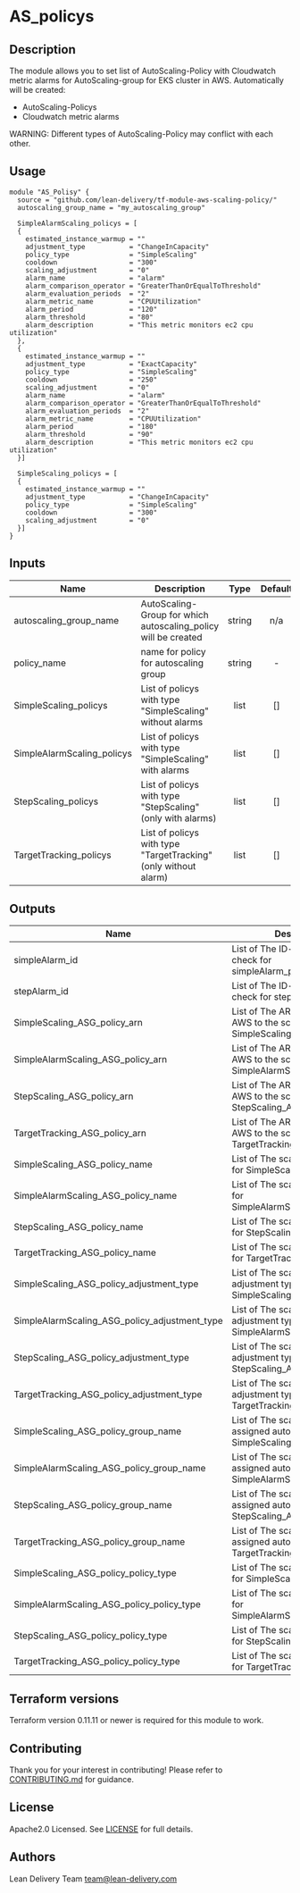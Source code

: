 # AS_policys

## Description

The module allows you to set list of AutoScaling-Policy with Cloudwatch metric alarms for AutoScaling-group for EKS cluster in AWS. Automatically will be created:

 * AutoScaling-Policys
 * Cloudwatch metric alarms

WARNING: Different types of AutoScaling-Policy may conflict with each other.

## Usage

```hcl
module "AS_Polisy" {
  source = "github.com/lean-delivery/tf-module-aws-scaling-policy/"
  autoscaling_group_name = "my_autoscaling_group"

  SimpleAlarmScaling_policys = [
  {
    estimated_instance_warmup = ""
    adjustment_type           = "ChangeInCapacity"
    policy_type               = "SimpleScaling"
    cooldown                  = "300"
    scaling_adjustment        = "0"
    alarm_name                = "alarm"
    alarm_comparison_operator = "GreaterThanOrEqualToThreshold"
    alarm_evaluation_periods  = "2"
    alarm_metric_name         = "CPUUtilization"
    alarm_period              = "120"
    alarm_threshold           = "80"
    alarm_description         = "This metric monitors ec2 cpu utilization"
  },
  {
    estimated_instance_warmup = ""
    adjustment_type           = "ExactCapacity"
    policy_type               = "SimpleScaling"
    cooldown                  = "250"
    scaling_adjustment        = "0"
    alarm_name                = "alarm"
    alarm_comparison_operator = "GreaterThanOrEqualToThreshold"
    alarm_evaluation_periods  = "2"
    alarm_metric_name         = "CPUUtilization"
    alarm_period              = "180"
    alarm_threshold           = "90"
    alarm_description         = "This metric monitors ec2 cpu utilization"
  }]

  SimpleScaling_policys = [
  {
    estimated_instance_warmup = ""
    adjustment_type           = "ChangeInCapacity"
    policy_type               = "SimpleScaling"
    cooldown                  = "300"
    scaling_adjustment        = "0"
  }]
}
```

## Inputs

| Name | Description | Type | Default | Required |
|------|-------------|:----:|:-----:|:-----:|
| autoscaling_group_name | AutoScaling-Group for which autoscaling_policy will be created | string | n/a | yes |
| policy_name | name for policy for autoscaling group | string | - | Yes
| SimpleScaling_policys | List of policys with type "SimpleScaling" without alarms | list | [] | no |
| SimpleAlarmScaling_policys| List of policys with type "SimpleScaling" with alarms | list | [] | no |
| StepScaling_policys | List of policys with type "StepScaling" (only with alarms) | list | [] | no |
| TargetTracking_policys | List of policys with type "TargetTracking" (only without alarm) | list | [] | no |

## Outputs

| Name | Description |
|------|-------------|
| simpleAlarm_id | List of The ID-s of the health check for simpleAlarm_policy_alarm |
| stepAlarm_id | List of The ID-s of the health check for step_policy_alarm |
| SimpleScaling_ASG_policy_arn | List of The ARN assigneds by AWS to the scaling policy for SimpleScaling_ASG_policy |
| SimpleAlarmScaling_ASG_policy_arn | List of The ARN assigneds by AWS to the scaling policy for SimpleAlarmScaling_ASG_policy |
| StepScaling_ASG_policy_arn | List of The ARN assigneds by AWS to the scaling policy for StepScaling_ASG_policy |
| TargetTracking_ASG_policy_arn | List of The ARN assigneds by AWS to the scaling policy for TargetTracking_ASG_policy |
| SimpleScaling_ASG_policy_name | List of The scaling policys name for SimpleScaling_ASG_policy |
| SimpleAlarmScaling_ASG_policy_name | List of The scaling policys name for SimpleAlarmScaling_ASG_policy |
| StepScaling_ASG_policy_name | List of The scaling policys name for StepScaling_ASG_policy |
| TargetTracking_ASG_policy_name | List of The scaling policys name for TargetTracking_ASG_policy |
| SimpleScaling_ASG_policy_adjustment_type | List of The scaling policys adjustment type for SimpleScaling_ASG_policy |
| SimpleAlarmScaling_ASG_policy_adjustment_type | List of The scaling policys adjustment type for SimpleAlarmScaling_ASG_policy |
| StepScaling_ASG_policy_adjustment_type | List of The scaling policys adjustment type for StepScaling_ASG_policy |
| TargetTracking_ASG_policy_adjustment_type | List of The scaling policys adjustment type for TargetTracking_ASG_policy |
| SimpleScaling_ASG_policy_group_name | List of The scaling policys assigned autoscaling group for SimpleScaling_ASG_policy |
| SimpleAlarmScaling_ASG_policy_group_name | List of The scaling policys assigned autoscaling group for SimpleAlarmScaling_ASG_policy |
| StepScaling_ASG_policy_group_name | List of The scaling policys assigned autoscaling group for StepScaling_ASG_policy |
| TargetTracking_ASG_policy_group_name | List of The scaling policys assigned autoscaling group for TargetTracking_ASG_policy |
| SimpleScaling_ASG_policy_policy_type | List of The scaling policys type for SimpleScaling_ASG_policy |
| SimpleAlarmScaling_ASG_policy_policy_type | List of The scaling policys type for SimpleAlarmScaling_ASG_policy |
| StepScaling_ASG_policy_policy_type | List of The scaling policys type for StepScaling_ASG_policy |
| TargetTracking_ASG_policy_policy_type | List of The scaling policys type for TargetTracking_ASG_policy |

## Terraform versions

Terraform version 0.11.11 or newer is required for this module to work.

## Contributing

Thank you for your interest in contributing! Please refer to [CONTRIBUTING.md](https://github.com/lean-delivery/tf-module-aws-eks/blob/master/CONTRIBUTING.md) for guidance.

## License

Apache2.0 Licensed. See [LICENSE](https://github.com/lean-delivery/tf-module-aws-eks/tree/master/LICENSE) for full details.

## Authors

Lean Delivery Team <team@lean-delivery.com>


